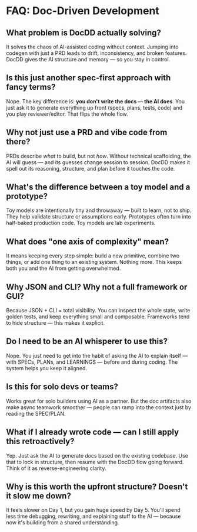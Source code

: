 # FAQ: Doc-Driven Development

## What problem is DocDD actually solving?

It solves the chaos of AI-assisted coding without context. Jumping into codegen with just a PRD leads to drift, inconsistency, and broken features. DocDD gives the AI structure and memory — so you stay in control.

## Is this just another spec-first approach with fancy terms?

Nope. The key difference is: **you don't write the docs — the AI does**. You just ask it to generate everything up front (specs, plans, tests, code) and you play reviewer/editor. That flips the whole flow.

## Why not just use a PRD and vibe code from there?

PRDs describe *what* to build, but not *how*. Without technical scaffolding, the AI will guess — and its guesses change session to session. DocDD makes it spell out its reasoning, structure, and plan before it touches the code.

## What's the difference between a toy model and a prototype?

Toy models are intentionally tiny and throwaway — built to learn, not to ship. They help validate structure or assumptions early. Prototypes often turn into half-baked production code. Toy models are lab experiments.

## What does "one axis of complexity" mean?

It means keeping every step simple: build a new primitive, combine two things, or add one thing to an existing system. Nothing more. This keeps both you and the AI from getting overwhelmed.

## Why JSON and CLI? Why not a full framework or GUI?

Because JSON + CLI = total visibility. You can inspect the whole state, write golden tests, and keep everything small and composable. Frameworks tend to hide structure — this makes it explicit.

## Do I need to be an AI whisperer to use this?

Nope. You just need to get into the habit of asking the AI to explain itself — with SPECs, PLANs, and LEARNINGS — before and during coding. The system helps you keep it aligned.

## Is this for solo devs or teams?

Works great for solo builders using AI as a partner. But the doc artifacts also make async teamwork smoother — people can ramp into the context just by reading the SPEC/PLAN.

## What if I already wrote code — can I still apply this retroactively?

Yep. Just ask the AI to generate docs based on the existing codebase. Use that to lock in structure, then resume with the DocDD flow going forward. Think of it as reverse-engineering clarity.

## Why is this worth the upfront structure? Doesn't it slow me down?

It feels slower on Day 1, but you gain huge speed by Day 5. You'll spend less time debugging, rewriting, and explaining stuff to the AI — because now it's building from a shared understanding.